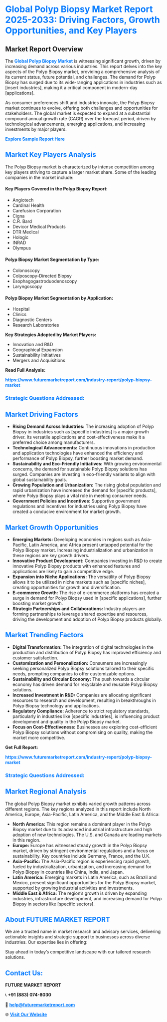 <h1 style="color: #007BFF;">Global Polyp Biopsy Market Report 2025-2033: Driving Factors, Growth Opportunities, and Key Players</h1>

<section id="overview">
<h2>Market Report Overview</h2>
<p>The <a href="https://www.futuremarketreport.com/industry-report/polyp-biopsy-market" style="color: #007BFF; text-decoration: none;"><strong>Global Polyp Biopsy Market</strong></a> is witnessing significant growth, driven by increasing demand across various industries. This report delves into the key aspects of the Polyp Biopsy market, providing a comprehensive analysis of its current status, future potential, and challenges. The demand for Polyp Biopsy has surged due to its wide-ranging applications in industries such as [insert industries], making it a critical component in modern-day [applications].</p>
<p>As consumer preferences shift and industries innovate, the Polyp Biopsy market continues to evolve, offering both challenges and opportunities for stakeholders. The global market is expected to expand at a substantial compound annual growth rate (CAGR) over the forecast period, driven by technological advancements, emerging applications, and increasing investments by major players.</p>
</section>

<section id="overview">
<p><a href="https://www.futuremarketreport.com/request-sample/reportId=63848" style="color: #007BFF; text-decoration: none;"><strong>Explore Sample Report Here</strong></a></p>
</section>

<section id="key-players">
<h2 style="color: #007BFF;">Market Key Players Analysis</h2>
<p>The Polyp Biopsy market is characterized by intense competition among key players striving to capture a larger market share. Some of the leading companies in the market include:</p>
<h4>Key Players Covered in the Polyp Biopsy Report:</h4>
<ul><li>Angiotech</li><li>Cardinal Health</li><li>Carefusion Corporation</li><li>Cigna</li><li>C.R. Bard</li><li>Devicor Medical Products</li><li>DTR Medical</li><li>Hologic</li><li>INRAD</li><li>Olympus</li></ul>
<h4>Polyp Biopsy Market Segmentation by Type:</h4>
<ul><li>Colonoscopy</li><li>Colposcopy-Directed Biopsy</li><li>Esophagogastroduodenoscopy</li><li>Laryngoscopy</li></ul>

<h4>Polyp Biopsy Market Segmentation by Application:</h4>
<ul><li>Hospital</li><li>Clinics</li><li>Diagnostic Centers</li><li>Research Laboratories</li></ul>
<p><strong>Key Strategies Adopted by Market Players:</strong></p>
<ul>
<li>Innovation and R&D</li>
<li>Geographical Expansion</li>
<li>Sustainability Initiatives</li>
<li>Mergers and Acquisitions</li>
</ul>
</section>

<section>
<p><strong>Read Full Analysis: </strong></p><a href="https://www.futuremarketreport.com/industry-report/polyp-biopsy-market" style="color: #007BFF; text-decoration: none;"><strong>https://www.futuremarketreport.com/industry-report/polyp-biopsy-market</strong></a>
<h3 style="color: #007BFF;">Strategic Questions Addressed:</h3>
</section>

<section id="driving-factors">
<h2 style="color: #007BFF;">Market Driving Factors</h2>
<ul>
<li><strong>Rising Demand Across Industries:</strong> The increasing adoption of Polyp Biopsy in industries such as [specific industries] is a major growth driver. Its versatile applications and cost-effectiveness make it a preferred choice among manufacturers.</li>
<li><strong>Technological Advancements:</strong> Continuous innovations in production and application technologies have enhanced the efficiency and performance of Polyp Biopsy, further boosting market demand.</li>
<li><strong>Sustainability and Eco-Friendly Initiatives:</strong> With growing environmental concerns, the demand for sustainable Polyp Biopsy solutions has surged. Companies are investing in eco-friendly variants to align with global sustainability goals.</li>
<li><strong>Growing Population and Urbanization:</strong> The rising global population and rapid urbanization have increased the demand for [specific products], where Polyp Biopsy plays a vital role in meeting consumer needs.</li>
<li><strong>Government Policies and Incentives:</strong> Supportive government regulations and incentives for industries using Polyp Biopsy have created a conducive environment for market growth.</li>
</ul>
</section>

<section id="growth-opportunities">
<h2 style="color: #007BFF;">Market Growth Opportunities</h2>
<ul>
<li><strong>Emerging Markets:</strong> Developing economies in regions such as Asia-Pacific, Latin America, and Africa present untapped potential for the Polyp Biopsy market. Increasing industrialization and urbanization in these regions are key growth drivers.</li>
<li><strong>Innovative Product Development:</strong> Companies investing in R&D to create innovative Polyp Biopsy products with enhanced features and applications are likely to gain a competitive edge.</li>
<li><strong>Expansion into Niche Applications:</strong> The versatility of Polyp Biopsy allows it to be utilized in niche markets such as [specific niches], creating opportunities for growth and diversification.</li>
<li><strong>E-commerce Growth:</strong> The rise of e-commerce platforms has created a surge in demand for Polyp Biopsy used in [specific applications], further boosting market growth.</li>
<li><strong>Strategic Partnerships and Collaborations:</strong> Industry players are forming partnerships to leverage shared expertise and resources, driving the development and adoption of Polyp Biopsy products globally.</li>
</ul>
</section>

<section id="trending-factors">
<h2 style="color: #007BFF;">Market Trending Factors</h2>
<ul>
<li><strong>Digital Transformation:</strong> The integration of digital technologies in the production and distribution of Polyp Biopsy has improved efficiency and customer satisfaction.</li>
<li><strong>Customization and Personalization:</strong> Consumers are increasingly seeking personalized Polyp Biopsy solutions tailored to their specific needs, prompting companies to offer customizable options.</li>
<li><strong>Sustainability and Circular Economy:</strong> The push towards a circular economy has driven demand for recyclable and reusable Polyp Biopsy solutions.</li>
<li><strong>Increased Investment in R&D:</strong> Companies are allocating significant resources to research and development, resulting in breakthroughs in Polyp Biopsy technology and applications.</li>
<li><strong>Regulatory Compliance:</strong> Adherence to strict regulatory standards, particularly in industries like [specific industries], is influencing product development and quality in the Polyp Biopsy market.</li>
<li><strong>Focus on Cost-Effectiveness:</strong> Businesses are exploring cost-efficient Polyp Biopsy solutions without compromising on quality, making the market more competitive.</li>
</ul>
</section>

<section>
<p><strong>Get Full Report: </strong></p><a href="https://www.futuremarketreport.com/industry-report/polyp-biopsy-market" style="color: #007BFF; text-decoration: none;"><strong>https://www.futuremarketreport.com/industry-report/polyp-biopsy-market</strong></a>
<h3 style="color: #007BFF;">Strategic Questions Addressed:</h3>
</section>


<section id="regional-analysis">
<h2 style="color: #007BFF;">Market Regional Analysis</h2>
<p>The global Polyp Biopsy market exhibits varied growth patterns across different regions. The key regions analyzed in this report include North America, Europe, Asia-Pacific, Latin America, and the Middle East & Africa:</p>
<ul>
<li><strong>North America:</strong> This region remains a dominant player in the Polyp Biopsy market due to its advanced industrial infrastructure and high adoption of new technologies. The U.S. and Canada are leading markets in this region.</li>
<li><strong>Europe:</strong> Europe has witnessed steady growth in the Polyp Biopsy market, driven by stringent environmental regulations and a focus on sustainability. Key countries include Germany, France, and the U.K.</li>
<li><strong>Asia-Pacific:</strong> The Asia-Pacific region is experiencing rapid growth, fueled by industrialization, urbanization, and increasing demand for Polyp Biopsy in countries like China, India, and Japan.</li>
<li><strong>Latin America:</strong> Emerging markets in Latin America, such as Brazil and Mexico, present significant opportunities for the Polyp Biopsy market, supported by growing industrial activities and investments.</li>
<li><strong>Middle East & Africa:</strong> The region’s growth is driven by expanding industries, infrastructure development, and increasing demand for Polyp Biopsy in sectors like [specific sectors].</li>
</ul>
</section>

<footer>
<h2 style="color: #007BFF;">About FUTURE MARKET REPORT</h2>
<p>We are a trusted name in market research and advisory services, delivering actionable insights and strategic support to businesses across diverse industries. Our expertise lies in offering:</p>

<p>Stay ahead in today’s competitive landscape with our tailored research solutions.</p>

<h2 style="color: #007BFF;">Contact Us:</h2>
<p><strong>FUTURE MARKET REPORT</strong></p>
<p>📞 <strong>+91 (883) 074-8030</strong></p>
<p>📧 <strong><a href="mailto:help@futuremarketreport.com" style="color: #007BFF;">help@futuremarketreport.com</a></strong></p>
<p>🌐 <strong><a href="https://www.futuremarketreport.com/" style="color: #007BFF;">Visit Our Website</a></strong></p>
</footer>